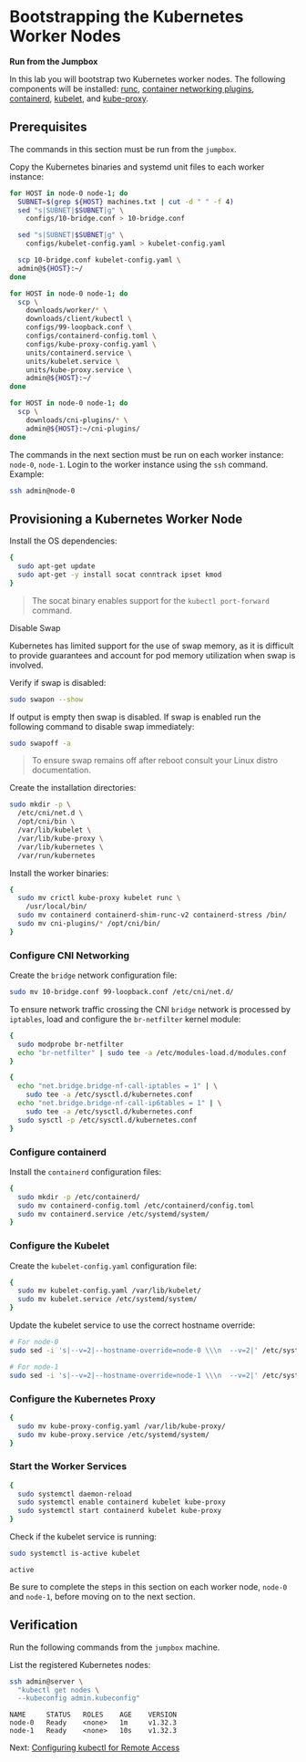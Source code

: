 # Bootstrapping the Kubernetes Worker Nodes

**Run from the Jumpbox**

In this lab you will bootstrap two Kubernetes worker nodes. The following components will be installed: [runc](https://github.com/opencontainers/runc), [container networking plugins](https://github.com/containernetworking/cni), [containerd](https://github.com/containerd/containerd), [kubelet](https://kubernetes.io/docs/reference/command-line-tools-reference/kubelet), and [kube-proxy](https://kubernetes.io/docs/concepts/cluster-administration/proxies).

## Prerequisites

The commands in this section must be run from the `jumpbox`.

Copy the Kubernetes binaries and systemd unit files to each worker instance:

```bash
for HOST in node-0 node-1; do
  SUBNET=$(grep ${HOST} machines.txt | cut -d " " -f 4)
  sed "s|SUBNET|$SUBNET|g" \
    configs/10-bridge.conf > 10-bridge.conf

  sed "s|SUBNET|$SUBNET|g" \
    configs/kubelet-config.yaml > kubelet-config.yaml

  scp 10-bridge.conf kubelet-config.yaml \
  admin@${HOST}:~/
done
```

```bash
for HOST in node-0 node-1; do
  scp \
    downloads/worker/* \
    downloads/client/kubectl \
    configs/99-loopback.conf \
    configs/containerd-config.toml \
    configs/kube-proxy-config.yaml \
    units/containerd.service \
    units/kubelet.service \
    units/kube-proxy.service \
    admin@${HOST}:~/
done 
```

```bash
for HOST in node-0 node-1; do
  scp \
    downloads/cni-plugins/* \
    admin@${HOST}:~/cni-plugins/
done
```

The commands in the next section must be run on each worker instance: `node-0`, `node-1`. Login to the worker instance using the `ssh` command. Example:

```bash
ssh admin@node-0
```

## Provisioning a Kubernetes Worker Node

Install the OS dependencies:

```bash
{
  sudo apt-get update
  sudo apt-get -y install socat conntrack ipset kmod
}
```

> The socat binary enables support for the `kubectl port-forward` command.

Disable Swap

Kubernetes has limited support for the use of swap memory, as it is difficult to provide guarantees and account for pod memory utilization when swap is involved.

Verify if swap is disabled:

```bash
sudo swapon --show
```

If output is empty then swap is disabled. If swap is enabled run the following command to disable swap immediately:

```bash
sudo swapoff -a
```

> To ensure swap remains off after reboot consult your Linux distro documentation.

Create the installation directories:

```bash
sudo mkdir -p \
  /etc/cni/net.d \
  /opt/cni/bin \
  /var/lib/kubelet \
  /var/lib/kube-proxy \
  /var/lib/kubernetes \
  /var/run/kubernetes
```

Install the worker binaries:

```bash
{
  sudo mv crictl kube-proxy kubelet runc \
    /usr/local/bin/
  sudo mv containerd containerd-shim-runc-v2 containerd-stress /bin/
  sudo mv cni-plugins/* /opt/cni/bin/
}
```

### Configure CNI Networking

Create the `bridge` network configuration file:

```bash
sudo mv 10-bridge.conf 99-loopback.conf /etc/cni/net.d/
```

To ensure network traffic crossing the CNI `bridge` network is processed by `iptables`, load and configure the `br-netfilter` kernel module:

```bash
{
  sudo modprobe br-netfilter
  echo "br-netfilter" | sudo tee -a /etc/modules-load.d/modules.conf
}
```

```bash
{
  echo "net.bridge.bridge-nf-call-iptables = 1" | \
    sudo tee -a /etc/sysctl.d/kubernetes.conf
  echo "net.bridge.bridge-nf-call-ip6tables = 1" | \
    sudo tee -a /etc/sysctl.d/kubernetes.conf
  sudo sysctl -p /etc/sysctl.d/kubernetes.conf
}
```

### Configure containerd

Install the `containerd` configuration files:

```bash
{
  sudo mkdir -p /etc/containerd/
  sudo mv containerd-config.toml /etc/containerd/config.toml
  sudo mv containerd.service /etc/systemd/system/
}
```

### Configure the Kubelet

Create the `kubelet-config.yaml` configuration file:

```bash
{
  sudo mv kubelet-config.yaml /var/lib/kubelet/
  sudo mv kubelet.service /etc/systemd/system/
}
```

Update the kubelet service to use the correct hostname override:

```bash
# For node-0
sudo sed -i 's|--v=2|--hostname-override=node-0 \\\n  --v=2|' /etc/systemd/system/kubelet.service

# For node-1
sudo sed -i 's|--v=2|--hostname-override=node-1 \\\n  --v=2|' /etc/systemd/system/kubelet.service
```

### Configure the Kubernetes Proxy

```bash
{
  sudo mv kube-proxy-config.yaml /var/lib/kube-proxy/
  sudo mv kube-proxy.service /etc/systemd/system/
}
```

### Start the Worker Services

```bash
{
  sudo systemctl daemon-reload
  sudo systemctl enable containerd kubelet kube-proxy
  sudo systemctl start containerd kubelet kube-proxy
}
```

Check if the kubelet service is running:
```bash
sudo systemctl is-active kubelet
```

```text
active
```

Be sure to complete the steps in this section on each worker node, `node-0` and `node-1`, before moving on to the next section.

## Verification

Run the following commands from the `jumpbox` machine.

List the registered Kubernetes nodes:

```bash
ssh admin@server \
  "kubectl get nodes \
  --kubeconfig admin.kubeconfig"
```

```
NAME     STATUS   ROLES    AGE    VERSION
node-0   Ready    <none>   1m     v1.32.3
node-1   Ready    <none>   10s    v1.32.3
```

Next: [Configuring kubectl for Remote Access](10-configuring-kubectl.md)

